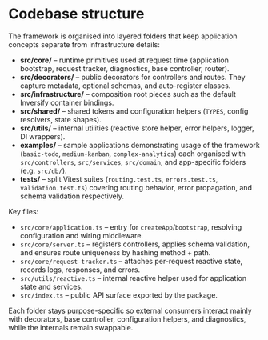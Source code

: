 # Codebase structure

The framework is organised into layered folders that keep application concepts separate from infrastructure details:

- **src/core/** – runtime primitives used at request time (application bootstrap, request tracker, diagnostics, base controller, router).
- **src/decorators/** – public decorators for controllers and routes. They capture metadata, optional schemas, and auto-register classes.
- **src/infrastructure/** – composition root pieces such as the default Inversify container bindings.
- **src/shared/** – shared tokens and configuration helpers (`TYPES`, config resolvers, state shapes).
- **src/utils/** – internal utilities (reactive store helper, error helpers, logger, DI wrappers).
- **examples/** – sample applications demonstrating usage of the framework (`basic-todo`, `medium-kanban`, `complex-analytics`) each organised with `src/controllers`, `src/services`, `src/domain`, and app-specific folders (e.g. `src/db/`).
- **tests/** – split Vitest suites (`routing.test.ts`, `errors.test.ts`, `validation.test.ts`) covering routing behavior, error propagation, and schema validation respectively.

Key files:

- `src/core/application.ts` – entry for `createApp`/`bootstrap`, resolving configuration and wiring middleware.
- `src/core/server.ts` – registers controllers, applies schema validation, and ensures route uniqueness by hashing method + path.
- `src/core/request-tracker.ts` – attaches per-request reactive state, records logs, responses, and errors.
- `src/utils/reactive.ts` – internal reactive helper used for application state and services.
- `src/index.ts` – public API surface exported by the package.

Each folder stays purpose-specific so external consumers interact mainly with decorators, base controller, configuration helpers, and diagnostics, while the internals remain swappable.
